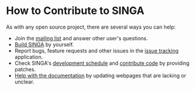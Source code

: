 # How to Contribute to SINGA

As with any open source project, there are several ways you can help:

* Join the [mailing list](http://singa.apache.org/en/community/mail-lists.html) and answer other user's questions.
* [Build SINGA](http://singa.apache.org/en/docs/installation.html) by yourself.
* Report bugs, feature requests and other issues in the [issue tracking](http://singa.apache.org/en/community/issue-tracking.html) application.
* Check SINGA's [development schedule](http://singa.apache.org/en/develop/schedule.html) and [contribute code](http://singa.apache.org/en/develop/contribute-code.html) by providing patches.
* [Help with the documentation](http://singa.apache.org/en/develop/contribute-docs.html) by updating webpages that are lacking or unclear.
